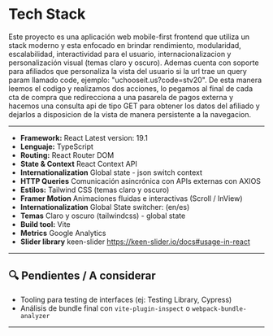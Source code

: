 # Tech Stack

Este proyecto es una aplicación web mobile-first frontend que utiliza un stack moderno y esta enfocado en brindar rendimiento, modularidad, escalabilidad, interactividad para el usuario, internacionalizacion y personalización visual (temas claro y oscuro). Ademas cuenta con soporte para afiliados que personaliza la vista del usuario si la url trae un query param llamado code, ejemplo: "uchooseit.us?code=stv20". De esta manera leemos el codigo y realizamos dos acciones, lo pegamos al final de cada cta de compra que redirecciona a una pasarela de pagos externa y hacemos una consulta api de tipo GET para obtener los datos del afiliado y dejarlos a disposicion de la vista de manera persistente a la navegacion.

---

- **Framework:** React Latest version: 19.1 
- **Lenguaje:** TypeScript
- **Routing:** React Router DOM
- **State & Context** React Context API
- **Internationalization** Global state - json switch context
- **HTTP Queries** Comunicación asincrónica con APIs externas con AXIOS
- **Estilos:** Tailwind CSS (temas claro y oscuro)
- **Framer Motion** Animaciones fluidas e interactivas (Scroll / InView)
- **Internationalization** Global State switcher: (en/es)
- **Temas** Claro y oscuro (tailwindcss) - global state
- **Build tool:** Vite
- **Metrics** Google Analytics
- **Slider library** keen-slider https://keen-slider.io/docs#usage-in-react
---

## 🔍 Pendientes / A considerar

- Tooling para testing de interfaces (ej: Testing Library, Cypress)
- Análisis de bundle final con `vite-plugin-inspect` o `webpack-bundle-analyzer`

---
